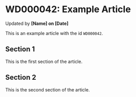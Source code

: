 # WD000042: Example Article #
Updated by **[Name] on [Date]**

This is an example article with the id `WD000042`.

## Section 1

This is the first section of the article.

## Section 2

This is the second section of the article.
